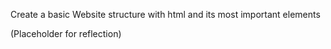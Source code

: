 Create a basic Website structure with html and its most important elements

(Placeholder for reflection)